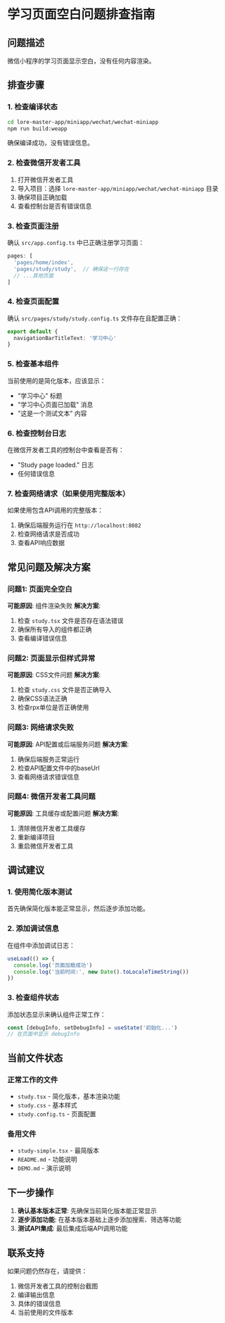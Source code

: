 # 学习页面空白问题排查指南

## 问题描述
微信小程序的学习页面显示空白，没有任何内容渲染。

## 排查步骤

### 1. 检查编译状态
```bash
cd lore-master-app/miniapp/wechat/wechat-miniapp
npm run build:weapp
```
确保编译成功，没有错误信息。

### 2. 检查微信开发者工具
1. 打开微信开发者工具
2. 导入项目：选择 `lore-master-app/miniapp/wechat/wechat-miniapp` 目录
3. 确保项目正确加载
4. 查看控制台是否有错误信息

### 3. 检查页面注册
确认 `src/app.config.ts` 中已正确注册学习页面：
```typescript
pages: [
  'pages/home/index',
  'pages/study/study',  // 确保这一行存在
  // ...其他页面
]
```

### 4. 检查页面配置
确认 `src/pages/study/study.config.ts` 文件存在且配置正确：
```typescript
export default {
  navigationBarTitleText: '学习中心'
}
```

### 5. 检查基本组件
当前使用的是简化版本，应该显示：
- "学习中心" 标题
- "学习中心页面已加载" 消息
- "这是一个测试文本" 内容

### 6. 检查控制台日志
在微信开发者工具的控制台中查看是否有：
- "Study page loaded." 日志
- 任何错误信息

### 7. 检查网络请求（如果使用完整版本）
如果使用包含API调用的完整版本：
1. 确保后端服务运行在 `http://localhost:8082`
2. 检查网络请求是否成功
3. 查看API响应数据

## 常见问题及解决方案

### 问题1: 页面完全空白
**可能原因**: 组件渲染失败
**解决方案**: 
1. 检查 `study.tsx` 文件是否存在语法错误
2. 确保所有导入的组件都正确
3. 查看编译错误信息

### 问题2: 页面显示但样式异常
**可能原因**: CSS文件问题
**解决方案**:
1. 检查 `study.css` 文件是否正确导入
2. 确保CSS语法正确
3. 检查rpx单位是否正确使用

### 问题3: 网络请求失败
**可能原因**: API配置或后端服务问题
**解决方案**:
1. 确保后端服务正常运行
2. 检查API配置文件中的baseUrl
3. 查看网络请求错误信息

### 问题4: 微信开发者工具问题
**可能原因**: 工具缓存或配置问题
**解决方案**:
1. 清除微信开发者工具缓存
2. 重新编译项目
3. 重启微信开发者工具

## 调试建议

### 1. 使用简化版本测试
首先确保简化版本能正常显示，然后逐步添加功能。

### 2. 添加调试信息
在组件中添加调试日志：
```typescript
useLoad(() => {
  console.log('页面加载成功')
  console.log('当前时间:', new Date().toLocaleTimeString())
})
```

### 3. 检查组件状态
添加状态显示来确认组件正常工作：
```typescript
const [debugInfo, setDebugInfo] = useState('初始化...')
// 在页面中显示 debugInfo
```

## 当前文件状态

### 正常工作的文件
- `study.tsx` - 简化版本，基本渲染功能
- `study.css` - 基本样式
- `study.config.ts` - 页面配置

### 备用文件
- `study-simple.tsx` - 最简版本
- `README.md` - 功能说明
- `DEMO.md` - 演示说明

## 下一步操作

1. **确认基本版本正常**: 先确保当前简化版本能正常显示
2. **逐步添加功能**: 在基本版本基础上逐步添加搜索、筛选等功能
3. **测试API集成**: 最后集成后端API调用功能

## 联系支持

如果问题仍然存在，请提供：
1. 微信开发者工具的控制台截图
2. 编译输出信息
3. 具体的错误信息
4. 当前使用的文件版本

